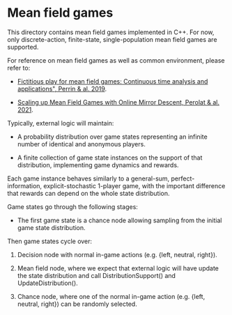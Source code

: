 # Mean field games

This directory contains mean field games implemented in C++. For now, only
discrete-action, finite-state, single-population mean field games are
supported.

For reference on mean field games as well as common environment, please refer to:

* [Fictitious play for mean field games: Continuous time analysis and
applications", Perrin & al. 2019](https://arxiv.org/abs/2007.03458).

* [Scaling up Mean Field Games with Online Mirror Descent, Perolat & al. 2021](https://arxiv.org/pdf/2103.00623).


Typically, external logic will maintain:

* A probability distribution over game states representing an infinite number of
  identical and anonymous players.

* A finite collection of game state instances on the support of that
  distribution, implementing game dynamics and rewards.

Each game instance behaves similarly to a general-sum, perfect-information,
explicit-stochastic 1-player game, with the important difference that rewards
can depend on the whole state distribution.

Game states go through the following stages:

* The first game state is a chance node allowing sampling from the initial game
  state distribution.

Then game states cycle over:

1. Decision node with normal in-game actions (e.g. {left, neutral, right}).

2. Mean field node, where we expect that external logic will have update the
   state distribution and call DistributionSupport() and UpdateDistribution().

3. Chance node, where one of the normal in-game action (e.g. {left, neutral,
   right}) can be randomly selected.

